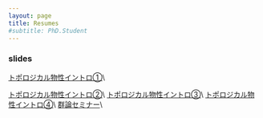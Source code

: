 ```yaml
---
layout: page
title: Resumes
#subtitle: PhD.Student
---
```

### slides
[トポロジカル物性イントロ①](../assets/resumes/20240423.kameda_topological_intro.pdf)\\
<!-- <iframe src="../assets/resumes/20240423.kameda_topological_intro.pdf" width="100%" height="600px"></iframe> -->
[トポロジカル物性イントロ②](../assets/resumes/20240517.kameda_topological_intro.pdf)\\
[トポロジカル物性イントロ③](../assets/resumes/20240621.kameda_topological_intro.pdf)\\
[トポロジカル物性イントロ④](../assets/resumes/20240712.kameda_topological_intro.pdf)\\
[群論セミナー](../assets/resumes/20241107.kameda_group_theory.pdf)\\
